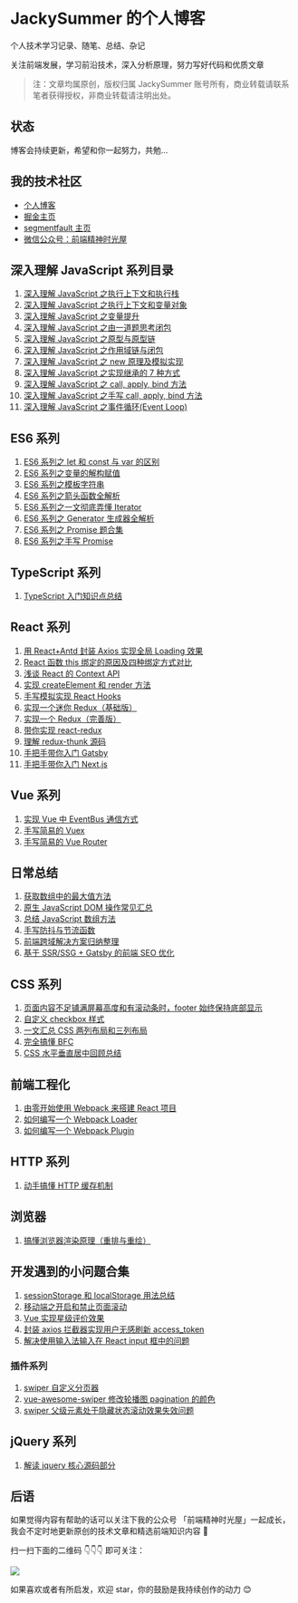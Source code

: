 # JackySummer 的个人博客

个人技术学习记录、随笔、总结、杂记

关注前端发展，学习前沿技术，深入分析原理，努力写好代码和优质文章

> 注：文章均属原创，版权归属 JackySummer 账号所有，商业转载请联系笔者获得授权，非商业转载请注明出处。

## 状态

博客会持续更新，希望和你一起努力，共勉...

## 我的技术社区

- [个人博客](https://jacky-summer.github.io/)
- [掘金主页](https://juejin.im/user/5d77c17bf265da03c61e7c24)
- [segmentfault 主页](https://segmentfault.com/u/jackysummer/articles)
- [微信公众号：前端精神时光屋](https://github.com/Jacky-Summer/personal-blog/blob/master/%E5%9B%BE%E7%89%87%E6%96%87%E4%BB%B6/fe-house-qrcode.jpg)

## 深入理解 JavaScript 系列目录

1. [深入理解 JavaScript 之执行上下文和执行栈](https://github.com/Jacky-Summer/personal-blog/blob/master/%E6%B7%B1%E5%85%A5%E7%90%86%E8%A7%A3JavaScript%E7%B3%BB%E5%88%97/%E6%B7%B1%E5%85%A5%E7%90%86%E8%A7%A3JavaScript%E4%B9%8B%E6%89%A7%E8%A1%8C%E4%B8%8A%E4%B8%8B%E6%96%87%E5%92%8C%E6%89%A7%E8%A1%8C%E6%A0%88.md)
2. [深入理解 JavaScript 之执行上下文和变量对象](https://github.com/Jacky-Summer/personal-blog/blob/master/%E6%B7%B1%E5%85%A5%E7%90%86%E8%A7%A3JavaScript%E7%B3%BB%E5%88%97/%E6%B7%B1%E5%85%A5%E7%90%86%E8%A7%A3JavaScript%E4%B9%8B%E6%89%A7%E8%A1%8C%E4%B8%8A%E4%B8%8B%E6%96%87%E5%92%8C%E5%8F%98%E9%87%8F%E5%AF%B9%E8%B1%A1.md)
3. [深入理解 JavaScript 之变量提升](https://github.com/Jacky-Summer/personal-blog/blob/master/%E6%B7%B1%E5%85%A5%E7%90%86%E8%A7%A3JavaScript%E7%B3%BB%E5%88%97/%E6%B7%B1%E5%85%A5%E7%90%86%E8%A7%A3JavaScript%E4%B9%8B%E5%8F%98%E9%87%8F%E6%8F%90%E5%8D%87.md)
4. [深入理解 JavaScript 之由一道题思考闭包](https://github.com/Jacky-Summer/personal-blog/blob/master/%E6%B7%B1%E5%85%A5%E7%90%86%E8%A7%A3JavaScript%E7%B3%BB%E5%88%97/%E6%B7%B1%E5%85%A5%E7%90%86%E8%A7%A3JavaScript%E4%B9%8B%E7%94%B1%E4%B8%80%E9%81%93%E9%A2%98%E6%80%9D%E8%80%83%E9%97%AD%E5%8C%85.md)
5. [深入理解 JavaScript 之原型与原型链](https://github.com/Jacky-Summer/personal-blog/blob/master/%E6%B7%B1%E5%85%A5%E7%90%86%E8%A7%A3JavaScript%E7%B3%BB%E5%88%97/%E6%B7%B1%E5%85%A5%E7%90%86%E8%A7%A3JavaScript%E4%B9%8B%E5%8E%9F%E5%9E%8B%E4%B8%8E%E5%8E%9F%E5%9E%8B%E9%93%BE.md)
6. [深入理解 JavaScript 之作用域链与闭包](https://github.com/Jacky-Summer/personal-blog/blob/master/%E6%B7%B1%E5%85%A5%E7%90%86%E8%A7%A3JavaScript%E7%B3%BB%E5%88%97/%E6%B7%B1%E5%85%A5%E7%90%86%E8%A7%A3JavaScript%E4%B9%8B%E4%BD%9C%E7%94%A8%E5%9F%9F%E9%93%BE%E4%B8%8E%E9%97%AD%E5%8C%85.md)
7. [深入理解 JavaScript 之 new 原理及模拟实现](https://github.com/Jacky-Summer/personal-blog/blob/master/%E6%B7%B1%E5%85%A5%E7%90%86%E8%A7%A3JavaScript%E7%B3%BB%E5%88%97/%E6%B7%B1%E5%85%A5%E7%90%86%E8%A7%A3JavaScript%E4%B9%8B%20new%20%E5%8E%9F%E7%90%86%E5%8F%8A%E6%A8%A1%E6%8B%9F%E5%AE%9E%E7%8E%B0.md)
8. [深入理解 JavaScript 之实现继承的 7 种方式](https://github.com/Jacky-Summer/personal-blog/blob/master/%E6%B7%B1%E5%85%A5%E7%90%86%E8%A7%A3JavaScript%E7%B3%BB%E5%88%97/%E6%B7%B1%E5%85%A5%E7%90%86%E8%A7%A3JavaScript%E4%B9%8B%E5%AE%9E%E7%8E%B0%E7%BB%A7%E6%89%BF%E7%9A%847%E7%A7%8D%E6%96%B9%E5%BC%8F.md)
9. [深入理解 JavaScript 之 call, apply, bind 方法](https://github.com/Jacky-Summer/personal-blog/blob/master/%E6%B7%B1%E5%85%A5%E7%90%86%E8%A7%A3JavaScript%E7%B3%BB%E5%88%97/%E6%B7%B1%E5%85%A5%E7%90%86%E8%A7%A3JavaScript%E4%B9%8Bcall%2C%20apply%2C%20bind%E6%96%B9%E6%B3%95.md)
10. [深入理解 JavaScript 之手写 call, apply, bind 方法](https://github.com/Jacky-Summer/personal-blog/blob/master/%E6%B7%B1%E5%85%A5%E7%90%86%E8%A7%A3JavaScript%E7%B3%BB%E5%88%97/%E6%B7%B1%E5%85%A5%E7%90%86%E8%A7%A3JavaScript%E4%B9%8B%E6%89%8B%E5%86%99call%2C%20apply%2C%20bind%E6%96%B9%E6%B3%95.md)
11. [深入理解 JavaScript 之事件循环(Event Loop)](<https://github.com/Jacky-Summer/personal-blog/blob/master/%E6%B7%B1%E5%85%A5%E7%90%86%E8%A7%A3JavaScript%E7%B3%BB%E5%88%97/%E6%B7%B1%E5%85%A5%E7%90%86%E8%A7%A3%20JavaScript%20%E4%B9%8B%E4%BA%8B%E4%BB%B6%E5%BE%AA%E7%8E%AF(Event%20Loop).md>)

## ES6 系列

1. [ES6 系列之 let 和 const 与 var 的区别](https://github.com/Jacky-Summer/personal-blog/blob/master/ES6%E7%B3%BB%E5%88%97/ES6%E7%B3%BB%E5%88%97%E4%B9%8Blet%E5%92%8Cconst%E4%B8%8Evar%E7%9A%84%E5%8C%BA%E5%88%AB.md)
2. [ES6 系列之变量的解构赋值](https://github.com/Jacky-Summer/personal-blog/blob/master/ES6%E7%B3%BB%E5%88%97/ES6%E7%B3%BB%E5%88%97%E4%B9%8B%E5%8F%98%E9%87%8F%E7%9A%84%E8%A7%A3%E6%9E%84%E8%B5%8B%E5%80%BC.md)
3. [ES6 系列之模板字符串](https://github.com/Jacky-Summer/personal-blog/blob/master/ES6%E7%B3%BB%E5%88%97/ES6%E7%B3%BB%E5%88%97%E4%B9%8B%E6%A8%A1%E6%9D%BF%E5%AD%97%E7%AC%A6%E4%B8%B2.md)
4. [ES6 系列之箭头函数全解析](https://github.com/Jacky-Summer/personal-blog/blob/master/ES6%E7%B3%BB%E5%88%97/ES6%E7%B3%BB%E5%88%97%E4%B9%8B%E7%AE%AD%E5%A4%B4%E5%87%BD%E6%95%B0%E5%85%A8%E8%A7%A3%E6%9E%90.md)
5. [ES6 系列之一文彻底弄懂 Iterator](https://github.com/Jacky-Summer/personal-blog/blob/master/ES6%E7%B3%BB%E5%88%97/ES6%E7%B3%BB%E5%88%97%E4%B9%8B%E4%B8%80%E6%96%87%E5%BD%BB%E5%BA%95%E5%BC%84%E6%87%82Iterator.md)
6. [ES6 系列之 Generator 生成器全解析](https://github.com/Jacky-Summer/personal-blog/blob/master/ES6%E7%B3%BB%E5%88%97/ES6%E7%B3%BB%E5%88%97%E4%B9%8BGenerator%E7%94%9F%E6%88%90%E5%99%A8%E5%85%A8%E8%A7%A3%E6%9E%90.md)
7. [ES6 系列之 Promise 题合集](https://github.com/Jacky-Summer/personal-blog/blob/master/ES6%E7%B3%BB%E5%88%97/ES6%E7%B3%BB%E5%88%97%E4%B9%8BPromise%E9%A2%98%E5%90%88%E9%9B%86.md)
8. [ES6 系列之手写 Promise](https://github.com/Jacky-Summer/personal-blog/blob/master/ES6%E7%B3%BB%E5%88%97/ES6%E7%B3%BB%E5%88%97%E4%B9%8B%E6%89%8B%E5%86%99Promise.md)

## TypeScript 系列

1. [TypeScript 入门知识点总结](https://github.com/Jacky-Summer/personal-blog/blob/master/TypeScript%E7%B3%BB%E5%88%97/TypeScript%20%E5%85%A5%E9%97%A8%E7%9F%A5%E8%AF%86%E7%82%B9%E6%80%BB%E7%BB%93.md)

## React 系列

1. [用 React+Antd 封装 Axios 实现全局 Loading 效果](https://github.com/Jacky-Summer/personal-blog/blob/master/React%E7%B3%BB%E5%88%97/%E7%94%A8React%2BAntd%E5%B0%81%E8%A3%85Axios%E5%AE%9E%E7%8E%B0%E5%85%A8%E5%B1%80Loading%E6%95%88%E6%9E%9C.md)
2. [React 函数 this 绑定的原因及四种绑定方式对比](https://github.com/Jacky-Summer/personal-blog/blob/master/React%E7%B3%BB%E5%88%97/React%E5%87%BD%E6%95%B0this%E7%BB%91%E5%AE%9A%E7%9A%84%E5%8E%9F%E5%9B%A0%E5%8F%8A%E5%9B%9B%E7%A7%8D%E7%BB%91%E5%AE%9A%E6%96%B9%E5%BC%8F%E5%AF%B9%E6%AF%94.md)
3. [浅谈 React 的 Context API](https://github.com/Jacky-Summer/personal-blog/blob/master/React%E7%B3%BB%E5%88%97/%E6%B5%85%E8%B0%88React%E7%9A%84Context%20API.md)
4. [实现 createElement 和 render 方法](https://github.com/Jacky-Summer/personal-blog/blob/master/React%E7%B3%BB%E5%88%97/React%20%E5%8E%9F%E7%90%86%E4%B9%8B%E5%AE%9E%E7%8E%B0%20createElement%20%E5%92%8C%20render%20%E6%96%B9%E6%B3%95.md)
5. [手写模拟实现 React Hooks](https://github.com/Jacky-Summer/personal-blog/blob/master/React%E7%B3%BB%E5%88%97/%E6%89%8B%E5%86%99%E6%A8%A1%E6%8B%9F%E5%AE%9E%E7%8E%B0%20React%20Hooks.md)
6. [实现一个迷你 Redux（基础版）](https://github.com/Jacky-Summer/personal-blog/blob/master/React%E7%B3%BB%E5%88%97/%E5%AE%9E%E7%8E%B0%E4%B8%80%E4%B8%AA%E8%BF%B7%E4%BD%A0Redux%EF%BC%88%E5%9F%BA%E7%A1%80%E7%89%88%EF%BC%89.md)
7. [实现一个 Redux（完善版）](https://github.com/Jacky-Summer/personal-blog/blob/master/React%E7%B3%BB%E5%88%97/%E5%AE%9E%E7%8E%B0%E4%B8%80%E4%B8%AARedux%EF%BC%88%E5%AE%8C%E5%96%84%E7%89%88%EF%BC%89.md)
8. [带你实现 react-redux](https://github.com/Jacky-Summer/personal-blog/blob/master/React%E7%B3%BB%E5%88%97/%E5%B8%A6%E4%BD%A0%E5%AE%9E%E7%8E%B0%20react-redux.md)
9. [理解 redux-thunk 源码](https://github.com/Jacky-Summer/personal-blog/blob/master/React%E7%B3%BB%E5%88%97/%E7%90%86%E8%A7%A3%20redux-thunk%20%E6%BA%90%E7%A0%81.md)
10. [手把手带你入门 Gatsby](https://github.com/Jacky-Summer/personal-blog/blob/master/React%E7%B3%BB%E5%88%97/%E6%89%8B%E6%8A%8A%E6%89%8B%E5%B8%A6%E4%BD%A0%E5%85%A5%E9%97%A8%20Gatsby.md)
11. [手把手带你入门 Next.js](https://github.com/Jacky-Summer/personal-blog/blob/master/React%E7%B3%BB%E5%88%97/%E6%89%8B%E6%8A%8A%E6%89%8B%E5%B8%A6%E4%BD%A0%E5%85%A5%E9%97%A8%20NextJS.md)

## Vue 系列

1. [实现 Vue 中 EventBus 通信方式](https://github.com/Jacky-Summer/personal-blog/blob/master/Vue%E7%B3%BB%E5%88%97/%E5%AE%9E%E7%8E%B0Vue%E4%B8%ADEventBus%E9%80%9A%E4%BF%A1%E6%96%B9%E5%BC%8F.md)
2. [手写简易的 Vuex](https://github.com/Jacky-Summer/personal-blog/blob/master/Vue%E7%B3%BB%E5%88%97/%E6%89%8B%E5%86%99%E7%AE%80%E6%98%93%E7%9A%84%20Vuex.md)
3. [手写简易的 Vue Router](https://github.com/Jacky-Summer/personal-blog/blob/master/Vue%E7%B3%BB%E5%88%97/%E6%89%8B%E5%86%99%E7%AE%80%E6%98%93%E7%9A%84%20Vue%20Router.md)

## 日常总结

1. [获取数组中的最大值方法](https://github.com/Jacky-Summer/personal-blog/blob/master/%E6%97%A5%E5%B8%B8%E6%80%BB%E7%BB%93/%E8%8E%B7%E5%8F%96%E6%95%B0%E7%BB%84%E4%B8%AD%E7%9A%84%E6%9C%80%E5%A4%A7%E5%80%BC%E6%96%B9%E6%B3%95.md)
2. [原生 JavaScript DOM 操作常见汇总](https://github.com/Jacky-Summer/personal-blog/blob/master/%E6%97%A5%E5%B8%B8%E6%80%BB%E7%BB%93/%E5%8E%9F%E7%94%9FJavaScript%20DOM%E6%93%8D%E4%BD%9C%E5%B8%B8%E8%A7%81%E6%B1%87%E6%80%BB.md)
3. [总结 JavaScript 数组方法](https://github.com/Jacky-Summer/personal-blog/blob/master/%E6%97%A5%E5%B8%B8%E6%80%BB%E7%BB%93/%E6%80%BB%E7%BB%93JavaScript%E6%95%B0%E7%BB%84%E6%96%B9%E6%B3%95.md)
4. [手写防抖与节流函数](https://github.com/Jacky-Summer/personal-blog/blob/master/%E6%97%A5%E5%B8%B8%E6%80%BB%E7%BB%93/%E6%89%8B%E5%86%99%E9%98%B2%E6%8A%96%E4%B8%8E%E8%8A%82%E6%B5%81%E5%87%BD%E6%95%B0.md)
5. [前端跨域解决方案归纳整理](https://github.com/Jacky-Summer/personal-blog/blob/master/%E6%97%A5%E5%B8%B8%E6%80%BB%E7%BB%93/%E5%89%8D%E7%AB%AF%E8%B7%A8%E5%9F%9F%E8%A7%A3%E5%86%B3%E6%96%B9%E6%A1%88%E5%BD%92%E7%BA%B3%E6%95%B4%E7%90%86.md)
6. [基于 SSR/SSG + Gatsby 的前端 SEO 优化](https://github.com/Jacky-Summer/personal-blog/blob/master/%E6%97%A5%E5%B8%B8%E6%80%BB%E7%BB%93/%E5%9F%BA%E4%BA%8E%20SSR%E3%80%81SSG%E7%9A%84%E5%89%8D%E7%AB%AF%20SEO%20%E4%BC%98%E5%8C%96.md)

## CSS 系列

1. [页面内容不足铺满屏幕高度和有滚动条时，footer 始终保持底部显示](https://github.com/Jacky-Summer/personal-blog/blob/master/%E5%BC%80%E5%8F%91%E9%81%87%E5%88%B0%E7%9A%84%E5%B0%8F%E9%97%AE%E9%A2%98%E5%90%88%E9%9B%86/CSS%E7%B3%BB%E5%88%97/%E9%A1%B5%E9%9D%A2%E5%86%85%E5%AE%B9%E4%B8%8D%E8%B6%B3%E9%93%BA%E6%BB%A1%E5%B1%8F%E5%B9%95%E9%AB%98%E5%BA%A6%E5%92%8C%E6%9C%89%E6%BB%9A%E5%8A%A8%E6%9D%A1%E6%97%B6%EF%BC%8Cfooter%E5%A7%8B%E7%BB%88%E4%BF%9D%E6%8C%81%E5%BA%95%E9%83%A8%E6%98%BE%E7%A4%BA.md)
2. [自定义 checkbox 样式](https://github.com/Jacky-Summer/personal-blog/blob/master/CSS%E7%B3%BB%E5%88%97/%E8%87%AA%E5%AE%9A%E4%B9%89checkbox%E6%A0%B7%E5%BC%8F.md)
3. [一文汇总 CSS 两列布局和三列布局](https://github.com/Jacky-Summer/personal-blog/blob/master/CSS%E7%B3%BB%E5%88%97/%E4%B8%80%E6%96%87%E6%B1%87%E6%80%BB%20CSS%20%E4%B8%A4%E5%88%97%E5%B8%83%E5%B1%80%E5%92%8C%E4%B8%89%E5%88%97%E5%B8%83%E5%B1%80.md)
4. [完全搞懂 BFC](https://github.com/Jacky-Summer/personal-blog/blob/master/CSS%E7%B3%BB%E5%88%97/%E5%AE%8C%E5%85%A8%E6%90%9E%E6%87%82%20BFC.md)
5. [CSS 水平垂直居中回顾总结](https://github.com/Jacky-Summer/personal-blog/blob/master/CSS%E7%B3%BB%E5%88%97/CSS%20%E6%B0%B4%E5%B9%B3%E5%9E%82%E7%9B%B4%E5%B1%85%E4%B8%AD%E5%9B%9E%E9%A1%BE%E6%80%BB%E7%BB%93.md)

## 前端工程化

1. [由零开始使用 Webpack 来搭建 React 项目](https://github.com/Jacky-Summer/personal-blog/blob/master/%E5%89%8D%E7%AB%AF%E5%B7%A5%E7%A8%8B%E5%8C%96/%E7%94%B1%E9%9B%B6%E5%BC%80%E5%A7%8B%E4%BD%BF%E7%94%A8%20Webpack%20%E6%9D%A5%E6%90%AD%E5%BB%BA%20React%20%E9%A1%B9%E7%9B%AE.md)
2. [如何编写一个 Webpack Loader](https://github.com/Jacky-Summer/personal-blog/blob/master/%E5%89%8D%E7%AB%AF%E5%B7%A5%E7%A8%8B%E5%8C%96/%E5%A6%82%E4%BD%95%E7%BC%96%E5%86%99%E4%B8%80%E4%B8%AA%20Webpack%20Loader.md)
3. [如何编写一个 Webpack Plugin](https://github.com/Jacky-Summer/personal-blog/blob/master/%E5%89%8D%E7%AB%AF%E5%B7%A5%E7%A8%8B%E5%8C%96/%E5%A6%82%E4%BD%95%E7%BC%96%E5%86%99%E4%B8%80%E4%B8%AA%20Webpack%20Plugin.md)

## HTTP 系列

1. [动手搞懂 HTTP 缓存机制](https://github.com/Jacky-Summer/personal-blog/blob/master/HTTP%E7%B3%BB%E5%88%97/%E5%8A%A8%E6%89%8B%E6%90%9E%E6%87%82%20HTTP%20%E7%BC%93%E5%AD%98%E6%9C%BA%E5%88%B6.md)

## 浏览器

1. [搞懂浏览器渲染原理（重排与重绘）](https://github.com/Jacky-Summer/personal-blog/blob/master/%E6%B5%8F%E8%A7%88%E5%99%A8/%E6%90%9E%E6%87%82%E6%B5%8F%E8%A7%88%E5%99%A8%E6%B8%B2%E6%9F%93%E5%8E%9F%E7%90%86%EF%BC%88%E9%87%8D%E6%8E%92%E4%B8%8E%E9%87%8D%E7%BB%98%EF%BC%89.md)

## 开发遇到的小问题合集

1. [sessionStorage 和 localStorage 用法总结](https://github.com/Jacky-Summer/personal-blog/blob/master/%E5%BC%80%E5%8F%91%E9%81%87%E5%88%B0%E7%9A%84%E5%B0%8F%E9%97%AE%E9%A2%98%E5%90%88%E9%9B%86/sessionStorage%E5%92%8ClocalStorage%E7%94%A8%E6%B3%95%E6%80%BB%E7%BB%93.md)
2. [移动端之开启和禁止页面滚动](https://github.com/Jacky-Summer/personal-blog/blob/master/%E5%BC%80%E5%8F%91%E9%81%87%E5%88%B0%E7%9A%84%E5%B0%8F%E9%97%AE%E9%A2%98%E5%90%88%E9%9B%86/%E7%A7%BB%E5%8A%A8%E7%AB%AF%E4%B9%8B%E5%BC%80%E5%90%AF%E5%92%8C%E7%A6%81%E6%AD%A2%E9%A1%B5%E9%9D%A2%E6%BB%9A%E5%8A%A8.md)
3. [Vue 实现星级评价效果](https://github.com/Jacky-Summer/personal-blog/blob/master/%E5%BC%80%E5%8F%91%E9%81%87%E5%88%B0%E7%9A%84%E5%B0%8F%E9%97%AE%E9%A2%98%E5%90%88%E9%9B%86/Vue%E5%AE%9E%E7%8E%B0%E6%98%9F%E7%BA%A7%E8%AF%84%E4%BB%B7%E6%95%88%E6%9E%9C.md)
4. [封装 axios 拦截器实现用户无感刷新 access_token](https://github.com/Jacky-Summer/personal-blog/blob/master/%E5%BC%80%E5%8F%91%E9%81%87%E5%88%B0%E7%9A%84%E5%B0%8F%E9%97%AE%E9%A2%98%E5%90%88%E9%9B%86/%E5%B0%81%E8%A3%85%20axios%20%E6%8B%A6%E6%88%AA%E5%99%A8%E5%AE%9E%E7%8E%B0%E7%94%A8%E6%88%B7%E6%97%A0%E6%84%9F%E5%88%B7%E6%96%B0%20access_token.md)
5. [解决使用输入法输入在 React input 框中的问题](https://github.com/Jacky-Summer/personal-blog/blob/master/%E5%BC%80%E5%8F%91%E9%81%87%E5%88%B0%E7%9A%84%E5%B0%8F%E9%97%AE%E9%A2%98%E5%90%88%E9%9B%86/%E8%A7%A3%E5%86%B3%E4%BD%BF%E7%94%A8%E8%BE%93%E5%85%A5%E6%B3%95%E8%BE%93%E5%85%A5%E5%9C%A8%20React%20input%20%E6%A1%86%E4%B8%AD%E7%9A%84%E9%97%AE%E9%A2%98.md)

### 插件系列

1. [swiper 自定义分页器](https://github.com/Jacky-Summer/personal-blog/blob/master/%E5%BC%80%E5%8F%91%E9%81%87%E5%88%B0%E7%9A%84%E5%B0%8F%E9%97%AE%E9%A2%98%E5%90%88%E9%9B%86/%E6%8F%92%E4%BB%B6%E7%B3%BB%E5%88%97/swiper%E8%87%AA%E5%AE%9A%E4%B9%89%E5%88%86%E9%A1%B5%E5%99%A8.md)
2. [vue-awesome-swiper 修改轮播图 pagination 的颜色](https://github.com/Jacky-Summer/personal-blog/blob/master/%E5%BC%80%E5%8F%91%E9%81%87%E5%88%B0%E7%9A%84%E5%B0%8F%E9%97%AE%E9%A2%98%E5%90%88%E9%9B%86/%E6%8F%92%E4%BB%B6%E7%B3%BB%E5%88%97/vue-awesome-swiper%E4%BF%AE%E6%94%B9%E8%BD%AE%E6%92%AD%E5%9B%BEpagination%E7%9A%84%E9%A2%9C%E8%89%B2.md)
3. [swiper 父级元素处于隐藏状态滚动效果失效问题](https://github.com/Jacky-Summer/personal-blog/blob/master/%E5%BC%80%E5%8F%91%E9%81%87%E5%88%B0%E7%9A%84%E5%B0%8F%E9%97%AE%E9%A2%98%E5%90%88%E9%9B%86/%E6%8F%92%E4%BB%B6%E7%B3%BB%E5%88%97/swiper%E7%88%B6%E7%BA%A7%E5%85%83%E7%B4%A0%E5%A4%84%E4%BA%8E%E9%9A%90%E8%97%8F%E7%8A%B6%E6%80%81%E6%BB%9A%E5%8A%A8%E6%95%88%E6%9E%9C%E5%A4%B1%E6%95%88%E9%97%AE%E9%A2%98.md)

## jQuery 系列

1. [解读 jquery 核心源码部分](https://github.com/Jacky-Summer/personal-blog/blob/master/jQuery%E7%B3%BB%E5%88%97/%E8%A7%A3%E8%AF%BBjquery%E6%A0%B8%E5%BF%83%E6%BA%90%E7%A0%81%E9%83%A8%E5%88%86.md)

## 后语

如果觉得内容有帮助的话可以关注下我的公众号 「前端精神时光屋」一起成长，我会不定时地更新原创的技术文章和精选前端知识内容 🎉

扫一扫下面的二维码 👇👇👇 即可关注：

![](https://github.com/Jacky-Summer/personal-blog/blob/master/%E5%9B%BE%E7%89%87%E6%96%87%E4%BB%B6/tencent-account.png)

如果喜欢或者有所启发，欢迎 star，你的鼓励是我持续创作的动力 😊
